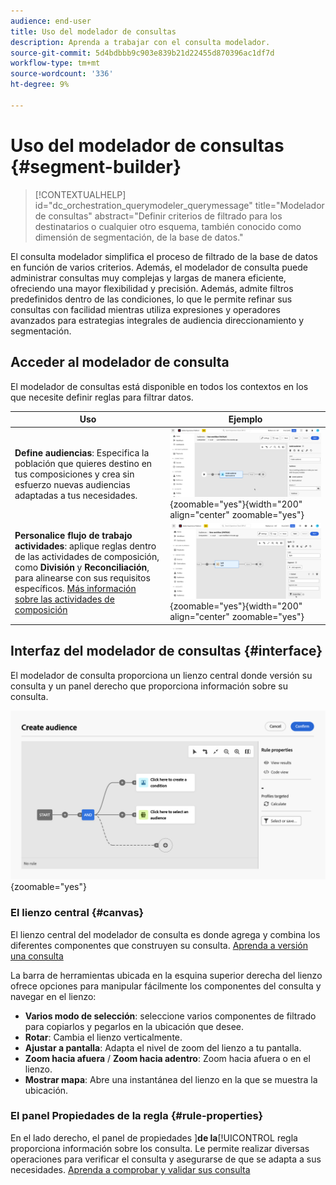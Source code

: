 ```yaml
---
audience: end-user
title: Uso del modelador de consultas
description: Aprenda a trabajar con el consulta modelador.
source-git-commit: 5d4bdbbb9c903e839b21d22455d870396ac1df7d
workflow-type: tm+mt
source-wordcount: '336'
ht-degree: 9%

---
```


# Uso del modelador de consultas {#segment-builder}

>[!CONTEXTUALHELP]
>id="dc_orchestration_querymodeler_querymessage"
>title="Modelador de consultas"
>abstract="Definir criterios de filtrado para los destinatarios o cualquier otro esquema, también conocido como dimensión de segmentación, de la base de datos."

El consulta modelador simplifica el proceso de filtrado de la base de datos en función de varios criterios. Además, el modelador de consulta puede administrar consultas muy complejas y largas de manera eficiente, ofreciendo una mayor flexibilidad y precisión. Además, admite filtros predefinidos dentro de las condiciones, lo que le permite refinar sus consultas con facilidad mientras utiliza expresiones y operadores avanzados para estrategias integrales de audiencia direccionamiento y segmentación.

## Acceder al modelador de consulta

El modelador de consultas está disponible en todos los contextos en los que necesite definir reglas para filtrar datos.

| Uso | Ejemplo |
|  ---  |  ---  |
| **Define audiencias**: Especifica la población que quieres destino en tus composiciones y crea sin esfuerzo nuevas audiencias adaptadas a tus necesidades. | ![](assets/access-audience.png){zoomable="yes"}{width="200" align="center" zoomable="yes"} |
| **Personalice flujo de trabajo actividades**: aplique reglas dentro de las actividades de composición, como **División** y **Reconciliación**, para alinearse con sus requisitos específicos. [Más información sobre las actividades de composición](../compositions/activities/about-activities.md) | ![](assets/access-composition.png){zoomable="yes"}{width="200" align="center" zoomable="yes"} |

## Interfaz del modelador de consultas {#interface}

El modelador de consulta proporciona un lienzo central donde versión su consulta y un panel derecho que proporciona información sobre su consulta.

![](assets/query-interface.png){zoomable="yes"}

### El lienzo central {#canvas}

El lienzo central del modelador de consulta es donde agrega y combina los diferentes componentes que construyen su consulta. [Aprenda a versión una consulta](build-query.md)

La barra de herramientas ubicada en la esquina superior derecha del lienzo ofrece opciones para manipular fácilmente los componentes del consulta y navegar en el lienzo:

* **Varios modo de selección**: seleccione varios componentes de filtrado para copiarlos y pegarlos en la ubicación que desee.
* **Rotar**: Cambia el lienzo verticalmente.
* **Ajustar a pantalla**: Adapta el nivel de zoom del lienzo a tu pantalla.
* **Zoom hacia afuera** / **Zoom hacia adentro**: Zoom hacia afuera o en el lienzo.
* **Mostrar mapa**: Abre una instantánea del lienzo en la que se muestra la ubicación.

### El panel Propiedades de la regla {#rule-properties}

En el lado derecho, el panel de propiedades ]**de la**[!UICONTROL  regla proporciona información sobre los consulta. Le permite realizar diversas operaciones para verificar el consulta y asegurarse de que se adapta a sus necesidades. [Aprenda a comprobar y validar sus consulta](build-query.md#check-and-validate-your-query)
